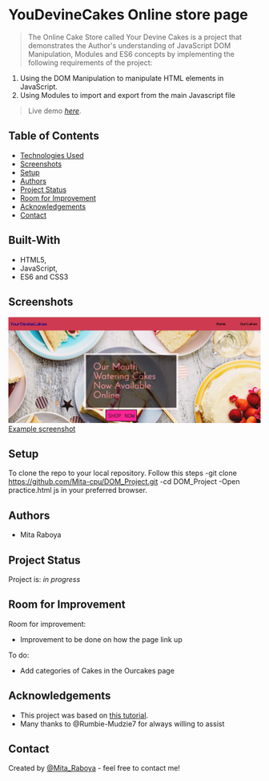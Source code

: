 # YouDevineCakes Online store page
> The Online Cake Store called Your Devine Cakes is a  project that demonstrates the Author's understanding of JavaScript DOM Manipulation, Modules and  ES6 concepts  by implementing the following requirements of the project:

1. Using the DOM Manipulation to manipulate HTML elements in JavaScript.
2. Using Modules to import and export from the main Javascript file

> Live demo [_here_](https://raw.githack.com/Mita-cpu/DOM_Project/master/practice.html).

## Table of Contents
* [Technologies Used](#Built-with)
* [Screenshots](#screenshots)
* [Setup](#setup)
* [Authors](#Autors)
* [Project Status](#project-status)
* [Room for Improvement](#room-for-improvement)
* [Acknowledgements](#acknowledgements)
* [Contact](#contact)

## Built-With
- HTML5,  
- JavaScript,
- ES6 and CSS3

## Screenshots
![Example screenshot](images/screen1.png)
[Example screenshot](images/screen2.png)



## Setup
To clone the repo to your local repository. Follow this steps
-git clone https://github.com/Mita-cpu/DOM_Project.git
-cd DOM_Project
-Open practice.html js in your preferred browser.
## Authors
- Mita Raboya
## Project Status
Project is: _in progress_ 

## Room for Improvement

Room for improvement:
- Improvement to be done on how the page link up

To do:
- Add categories of Cakes in the Ourcakes page


## Acknowledgements
- This project was based on [this tutorial](https://www.theodinproject.com/paths/foundations/courses/foundations/lessons/dom-manipulation).
- Many thanks to @Rumbie-Mudzie7 for always willing to assist


## Contact
Created by [@Mita_Raboya](https://www.twitter.com/Mita_Raboya) - feel free to contact me!


